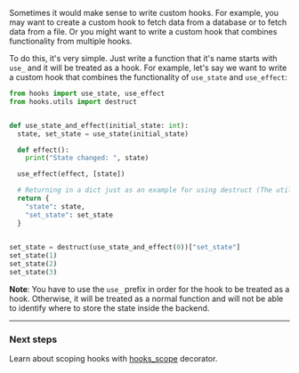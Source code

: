 Sometimes it would make sense to write custom hooks. For example, you may want to create a custom hook to fetch data 
from a database or to fetch data from a file. Or you might want to write a custom hook that combines functionality from
multiple hooks. 

To do this, it's very simple. Just write a function that it's name starts with `use_` and it will be treated as a hook.
For example, let's say we want to write a custom hook that combines the functionality of `use_state` and `use_effect`:

```python
from hooks import use_state, use_effect
from hooks.utils import destruct


def use_state_and_effect(initial_state: int):
  state, set_state = use_state(initial_state)

  def effect():
    print("State changed: ", state)

  use_effect(effect, [state])

  # Returning in a dict just as an example for using destruct (The util will work on any object)
  return {
    "state": state,
    "set_state": set_state
  }
  

set_state = destruct(use_state_and_effect(0))["set_state"]
set_state(1)
set_state(2)
set_state(3)
```

__Note__: You have to use the `use_` prefix in order for the hook to be treated as a hook. Otherwise, it will be treated
as a normal function and will not be able to identify where to store the state inside the backend.

---
### Next steps

Learn about scoping hooks with [hooks_scope](../scoping/scope_decorator.md) decorator.
